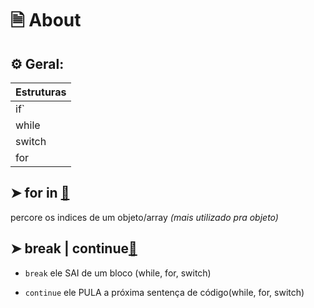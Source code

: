 # 🗎 About
## ⚙️ Geral:

Estruturas|
-----|
if`|
while|
switch|
for|


## ➤ for in [🔗](https://github.com/RoniDeringer/curso_web_moderno/blob/master/estrutura_de_controle_5/forin.js)

 percore os indices de um objeto/array _(mais utilizado pra objeto)_


## ➤ break | continue[🔗](https://github.com/RoniDeringer/curso_web_moderno/blob/master/estrutura_de_controle_5/breakContinue.js)

* `break` ele SAI de um bloco (while, for, switch)

* `continue` ele PULA a próxima sentença de código(while, for, switch)

